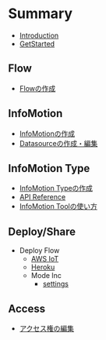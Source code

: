 # Summary

* [Introduction](INDEX.md)
* [GetStarted](GetStarted/index.md)

## Flow

* [Flowの作成](Flow/CreateFlow.md)

## InfoMotion

* [InfoMotionの作成](InfoMotion/CreateFirstInfoMotion.md)
* [Datasourceの作成・編集](InfoMotion/CreateDataSource.md)

## InfoMotion Type

* [InfoMotion Typeの作成](InfoMotionType/CreateInfoMotionType.md)
* [API Reference](InfoMotionType/APIReference.md)
* [InfoMotion Toolの使い方](InfoMotionType/InfoMotionTool.md)

## Deploy/Share

* Deploy Flow
  * [AWS IoT](Deploy/DeployFlow/AWSIoT/index.md)
  * [Heroku](Deploy/DeployFlow/Heroku/index.md)
  * Mode Inc
    * [settings](Deploy/DeployFlow/Mode/Settings.md)

## Access

* [アクセス権の編集](Access/index.md)